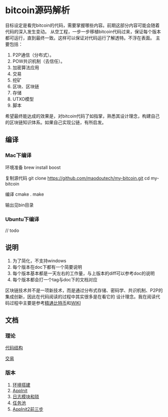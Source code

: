 # bitcoin源码解析
目标设定是看完bitcoin的代码，需要掌握哪些内容。前期这部分内容可能会随着代码的深入发生变动。
从空工程，一步一步移植bitcoin代码过来，保证每个版本都可运行，直到最终一致。这样可以保证对代码运行了解透特。不浮在表面。
主要包括：
1.	P2P通信（分布式）。
2.	POW共识机制（去信任）。
3.	加密算法应用
4.	交易
5.	挖矿
6.	区块、区块链
7.	存储
8.	UTXO模型
9.	脚本

希望最终能达成的效果是，对bitcoin代码了如指掌，熟悉其设计理念，构建自己的区块链知识体系。如果自己实现公链，有所启发。

## 编译
### Mac下编译
环境准备
brew install boost

复制源代码
git clone https://github.com/maodoutech/my-bitcoin.git
cd my-bitcoin

编译
cmake .
make

输出见bin目录

### Ubuntu下编译
// todo

## 说明
1. 为了简化，不支持windows
2. 每个版本在doc下都有一个简要说明
3. 每个版本基本都是一天左右的工作量，与上版本的diff可以参考doc的说明
4. 每个版本都会打一个tag与doc下的文档对应

区块链技术并不是一项新技术，而是通过分布式存储、密码学、共识机制、P2P的集成创新，因此在代码阅读的过程中其实很多是在看它的
设计理念。我在阅读代码过程中主要是参考[精通比特币](http://book.8btc.com/masterbitcoin2cn)和[WIKI](https://en.bitcoin.it/wiki/Main_Page)

## 文档

### 理论
[代码结构](https://github.com/maodoutech/my-bitcoin/tree/master/doc/overview.md)

[交易](https://github.com/maodoutech/my-bitcoin/tree/master/doc/theory_transaction.md)

### 版本

1. [环境搭建](https://github.com/maodoutech/my-bitcoin/blob/master/doc/v1.md)
2. [AppInit](https://github.com/maodoutech/my-bitcoin/blob/master/doc/v2.md)
3. [日志模块和琐](https://github.com/maodoutech/my-bitcoin/blob/master/doc/v3.md)
4. [任务池](https://github.com/maodoutech/my-bitcoin/blob/master/doc/v4.md)
5. [AppInit2前三步](https://github.com/maodoutech/my-bitcoin/blob/master/doc/v5.md)

